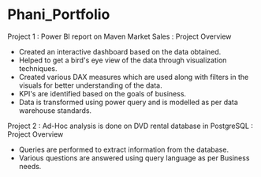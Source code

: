 # Phani_Portfolio

Project 1 : Power BI report on Maven Market Sales : Project Overview
- Created an interactive dashboard based on the data obtained.
- Helped to get a bird's eye view of the data through visualization techniques.
- Created various DAX measures which are used along with filters in the visuals for better understanding of the data.
- KPI's are identified based on the goals of business.
- Data is transformed using power query and is modelled as per data warehouse standards.


Project 2 : Ad-Hoc analysis is done on DVD rental database in PostgreSQL : Project Overview
- Queries are performed to extract information from the database.
- Various questions are answered using query language as per Business needs.
